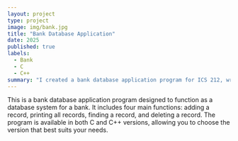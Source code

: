 ```yaml
---
layout: project
type: project
image: img/bank.jpg
title: "Bank Database Application"
date: 2025
published: true
labels:
  - Bank
  - C
  - C++
summary: "I created a bank database application program for ICS 212, written in both C and C++."
---
```


This is a bank database application program designed to function as a database system for a bank. It includes four main functions: adding a record, printing all records, finding a record, and deleting a record. The program is available in both C and C++ versions, allowing you to choose the version that best suits your needs.
